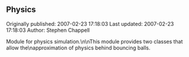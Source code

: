 ## Physics 
Originally published: 2007-02-23 17:18:03 
Last updated: 2007-02-23 17:18:03 
Author: Stephen Chappell 
 
Module for physics simulation.\n\nThis module provides two classes that allow the\napproximation of physics behind bouncing balls.